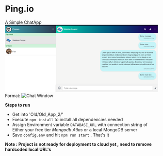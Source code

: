 # Ping.io
A Simple ChatApp
![Chat Window](rsz_chat.png)
Format: ![Chat Window](url)

**Steps to run**

* Get into 'Old/Old_App_2/' 
* Execute `npm install` to install all dependencies needed
* Assign Environment variable `DATABASE_URL`  with connection string of Either your free tier _Mongodb Atlas_ or a local MongoDB  server
* Save `config.env` and hit `npm run start` . That's it 

**Note : Project is not ready for deployment to cloud yet , need to remove hardcoded local URL's**
